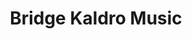 ---
title: "Bridge Kaldro Music"
url: /christiansburg/bridge-kaldro-music/
shop: musical instrument
---